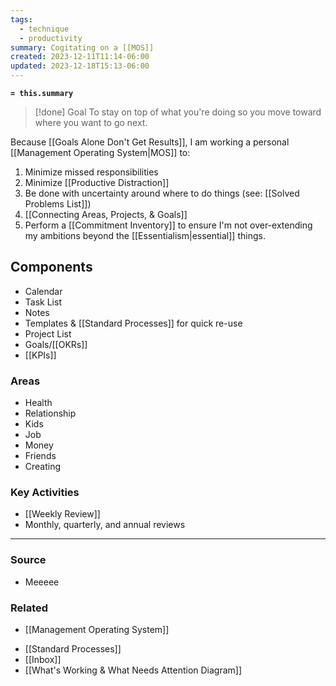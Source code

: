 ```yaml
---
tags:
  - technique
  - productivity
summary: Cogitating on a [[MOS]]
created: 2023-12-11T11:14-06:00
updated: 2023-12-18T15:13-06:00
---
```

**`= this.summary`**

> [!done] Goal
> To stay on top of what you're doing so you move toward where you want to go next.

Because [[Goals Alone Don't Get Results]], I am working a personal [[Management Operating System|MOS]] to:
1. Minimize missed responsibilities
2. Minimize [[Productive Distraction]]
3. Be done with uncertainty around where to do things (see: [[Solved Problems List]])
4. [[Connecting Areas, Projects, & Goals]]
5. Perform a [[Commitment Inventory]] to ensure I'm not over-extending my ambitions beyond the [[Essentialism|essential]] things.

## Components
- Calendar
- Task List
- Notes
- Templates & [[Standard Processes]] for quick re-use
- Project List
- Goals/[[OKRs]]
- [[KPIs]]

### Areas
- Health
- Relationship
- Kids
- Job
- Money
- Friends
- Creating

### Key Activities
- [[Weekly Review]] 
- Monthly, quarterly, and annual reviews

---
### Source
- Meeeee

### Related
* [[Management Operating System]]
- [[Standard Processes]]
- [[Inbox]]
- [[What's Working & What Needs Attention Diagram]]